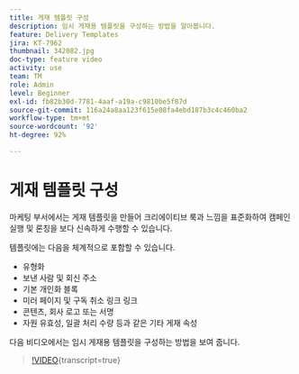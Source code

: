 ```yaml
---
title: 게재 템플릿 구성
description: 임시 게재용 템플릿을 구성하는 방법을 알아봅니다.
feature: Delivery Templates
jira: KT-7962
thumbnail: 342082.jpg
doc-type: feature video
activity: use
team: TM
role: Admin
level: Beginner
exl-id: fb82b30d-7781-4aaf-a19a-c9810be5f87d
source-git-commit: 116a24a8aa123f615e08fa4ebd187b3c4c460ba2
workflow-type: tm+mt
source-wordcount: '92'
ht-degree: 92%

---
```


# 게재 템플릿 구성

마케팅 부서에서는 게재 템플릿을 만들어 크리에이티브 룩과 느낌을 표준화하여 캠페인 실행 및 론칭을 보다 신속하게 수행할 수 있습니다.

템플릿에는 다음을 체계적으로 포함할 수 있습니다.

* 유형화
* 보낸 사람 및 회신 주소
* 기본 개인화 블록
* 미러 페이지 및 구독 취소 링크 링크
* 콘텐츠, 회사 로고 또는 서명
* 자원 유효성, 일괄 처리 수량 등과 같은 기타 게재 속성

다음 비디오에서는 임시 게재용 템플릿을 구성하는 방법을 보여 줍니다.

>[!VIDEO](https://video.tv.adobe.com/v/342082?quality=12&learn=on){transcript=true}
